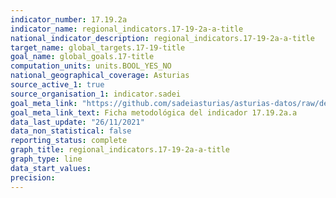 ```yaml
---
indicator_number: 17.19.2a
indicator_name: regional_indicators.17-19-2a-a-title
national_indicator_description: regional_indicators.17-19-2a-a-title
target_name: global_targets.17-19-title
goal_name: global_goals.17-title
computation_units: units.BOOL_YES_NO
national_geographical_coverage: Asturias
source_active_1: true
source_organisation_1: indicator.sadei
goal_meta_link: "https://github.com/sadeiasturias/asturias-datos/raw/develop/descargas/metodologia/17.19.2a.a.pdf"
goal_meta_link_text: Ficha metodológica del indicador 17.19.2a.a
data_last_update: "26/11/2021"
data_non_statistical: false
reporting_status: complete
graph_title: regional_indicators.17-19-2a-a-title
graph_type: line
data_start_values:  
precision:  
---
```


